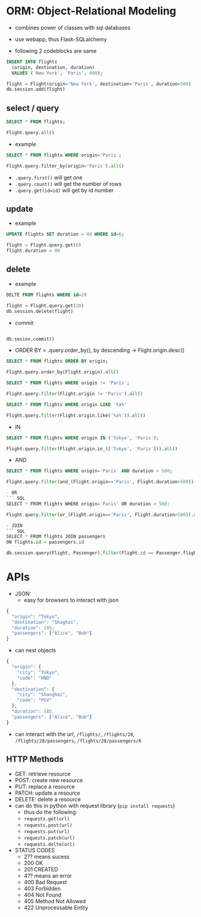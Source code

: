 
# ORM: Object-Relational Modeling
- combines power of classes with sql databases
- use webapp, thus Flask-SQLalchemy

- following 2 codeblocks are same
``` SQL
INSERT INTO flights
  (origin, destination, duration)
  VALUES ('New York', 'Paris', 400);
```

``` python 
flight = Flight(origin='New York', destination='Paris', duration=500)
db.session.add(flight)
```

## select / query
``` SQL
SELECT * FROM flights;
```
``` python 
Flight.query.all()
```
  - example
``` SQL
SELECT * FROM flights WHERE origin='Paris';
```
```python
Flight.query.filter_by(origin='Paris').all()
```

- `.query.first()` will get one
- `.query.count()` will get the number of rows
- `.query.get(id=id)` will get by id number

## update
- example
``` SQL
UPDATE flights SET duration = 80 WHERE id=6; 
```
``` python
flight = Flight.query.get(6)
flight.duration = 80
```

## delete
- example
```SQL
DELTE FROM flights WHERE id=28
```
``` python
flight = Flight.query.get(28)
db.session.delete(flight)
```
- commit 
```SQL COMMIT 
```
``` python 
db.sesion.commit()
```

- ORDER BY > .query.order_by(), by descending -> Flight.origin.desc()
``` SQL
SELECT * FROM flights ORDER BY origin;
```
``` python 
Flight.query.order_by(Flight.origin).all()
```

``` SQL
SELECT * FROM flights WHERE origin != 'Paris';
```
``` python
Flight.query.filter(Flight.origin != 'Paris').all()
```

``` SQL
SELECT * FROM flights WHERE origin LIKE '%a%'
```
``` python 
Flight.query.filter(Flight.origin.like('%a%')).all()
```

- IN 

```SQL
SELECT * FROM flights WHERE origin IN ('Tokyo', 'Paris');
```
``` python 
Flight.query.filter(Flight.origin.in_(['Tokyo', 'Paris'])).all()
```

- AND
``` SQL
SELECT * FROM flights WHERE origin='Paris' AND duration > 500; 
```

``` python 
Flight.query.filter(and_(Flight.origin=='Paris', Flight.duration>500)).all()

- OR
``` SQL
SELECT * FROM flights WHERE origin='Paris' OR duration > 500; 
```

``` python 
Flight.query.filter(or_(Flight.origin=='Paris', Flight.duration>500)).all()

- JOIN
``` SQL
SELECT * FROM flights JOIN passengers
ON flights.id = passengers.id
```

``` python
db.session.query(Flight, Passenger).filter(flight.id == Passenger.flight_id).all()
```

# APIs
- JSON:
  - easy for browsers to interact with json
```JavaScript
{
  "origin": "Tokyo",
  "destination": "Shaghai",
  "duration": 185;
  "passengers": ["Alice", "Bob"]
}
```
- can nest objects
``` JavaScript
{
  "origin": {
    "city": "Tokyo",
    "code": "HND"
  },
  "destination": {
    "city": "Shanghai",
    "code": "PGV"
  },
  "duration": 185,
  "passengers": ["Alice", "Bob"]
}
```
- can interact with the url, 
`/flights/`, `/flights/28`, `/flights/28/passengers`, `/flights/28/passengers/6`
## HTTP Methods
- GET: retrieve resource
- POST: create new resource
- PUT: replace a resource
- PATCH: update a resource
- DELETE: delete a resource
- can do this in python with request library (`pip install requests`)
  - thus do the following: 
  - `requests.get(url)`
  - `requests.post(url)`
  - `requests.put(url)`
  - `requests.patch(url)`
  - `requests.delte(url)`
- STATUS CODES
  - 2?? means sucess
  - 200 OK
  - 201 CREATED
  - 4?? means an error
  - 400 Bad Request
  - 403 Forbidden
  - 404 Not Found
  - 405 Method Not Allowed
  - 422 Unprocessable Entity